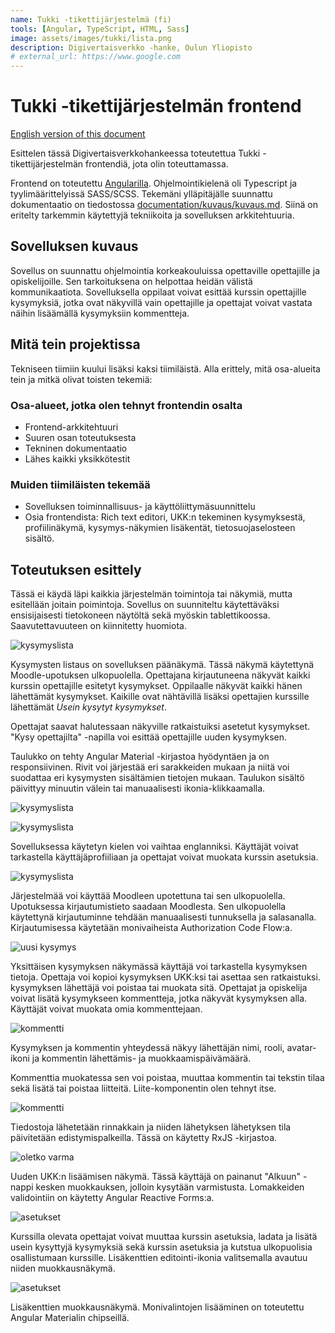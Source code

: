 ```yaml
---
name: Tukki -tikettijärjestelmä (fi)
tools: [Angular, TypeScript, HTML, Sass]
image: assets/images/tukki/lista.png
description: Digivertaisverkko -hanke, Oulun Yliopisto
# external_url: https://www.google.com
---
```


# Tukki -tikettijärjestelmän frontend

[English version of this document](2-tukki-en.html)

Esittelen tässä Digivertaisverkkohankeessa toteutettua Tukki -tikettijärjestelmän
frontendiä, jota olin toteuttamassa. 

Frontend on toteutettu [Angularilla](https://angular.io/). Ohjelmointikielenä
oli Typescript ja tyylimäärittelyissä SASS/SCSS. Tekemäni ylläpitäjälle suunnattu
dokumentaatio on tiedostossa [documentation/kuvaus/kuvaus.md](documentation/kuvaus/kuvaus.md).
Siinä on eritelty tarkemmin käytettyjä tekniikoita ja sovelluksen arkkitehtuuria.

## Sovelluksen kuvaus

Sovellus on suunnattu ohjelmointia korkeakouluissa opettaville opettajille ja opiskelijoille. Sen tarkoituksena on helpottaa heidän välistä kommunikaatiota. Sovelluksella oppilaat voivat esittää kurssin opettajille kysymyksiä, jotka ovat näkyvillä vain opettajille ja opettajat voivat vastata näihin lisäämällä kysymyksiin kommentteja. 

## Mitä tein projektissa

Tekniseen tiimiin kuului lisäksi kaksi tiimiläistä. Alla erittely, mitä osa-alueita tein ja mitkä olivat toisten tekemiä:

### Osa-alueet, jotka olen tehnyt frontendin osalta

- Frontend-arkkitehtuuri
- Suuren osan toteutuksesta
- Tekninen dokumentaatio
- Lähes kaikki yksikkötestit

### Muiden tiimiläisten tekemää

- Sovelluksen toiminnallisuus- ja käyttöliittymäsuunnittelu
- Osia frontendista: Rich text editori, UKK:n tekeminen kysymyksestä,
profiilinäkymä, kysymys-näkymien lisäkentät, tietosuojaselosteen sisältö.

## Toteutuksen esittely

Tässä ei käydä läpi kaikkia järjestelmän toimintoja tai näkymiä, mutta esitellään joitain poimintoja. Sovellus on suunniteltu käytettäväksi ensisijaisesti tietokoneen näytöltä sekä myöskin tablettikoossa. Saavutettavuuteen on kiinnitetty huomiota.

![kysymyslista](assets/images/tukki/lista.png)

Kysymysten listaus on sovelluksen päänäkymä. Tässä näkymä käytettynä
Moodle-upotuksen ulkopuolella. Opettajana kirjautuneena näkyvät kaikki
kurssin opettajille esitetyt kysymykset. Oppilaalle näkyvät kaikki hänen lähettämät kysymykset. Kaikille ovat nähtävillä lisäksi opettajien kurssille lähettämät *Usein kysytyt kysymykset*.

Opettajat saavat halutessaan näkyville ratkaistuiksi asetetut kysymykset. "Kysy opettajilta" -napilla voi esittää opettajille uuden kysymyksen.

Taulukko on tehty Angular Material -kirjastoa hyödyntäen ja on responsiivinen.
Rivit voi järjestää eri sarakkeiden mukaan ja niitä voi suodattaa eri kysymysten
sisältämien tietojen mukaan. Taulukon sisältö päivittyy minuutin välein tai
manuaalisesti ikonia-klikkaamalla.


![kysymyslista](assets/images/tukki/lista-en.png)

![kysymyslista](assets/images/tukki/valikko.png)

Sovelluksessa käytetyn kielen voi vaihtaa englanniksi. Käyttäjät voivat tarkastella käyttäjäprofiiliaan ja opettajat voivat muokata kurssin asetuksia.

![kysymyslista](assets/images/tukki/login.png)

Järjestelmää voi käyttää Moodleen upotettuna tai sen ulkopuolella. Upotuksessa
kirjautumistieto saadaan Moodlesta. Sen ulkopuolella käytettynä kirjautuminne tehdään manuaalisesti tunnuksella ja salasanalla. Kirjautumisessa käytetään monivaiheista Authorization Code Flow:a.

![uusi kysymys](assets/images/tukki/tiketti.png)

Yksittäisen kysymyksen näkymässä käyttäjä voi tarkastella kysymyksen tietoja.
Opettaja voi kopioi kysymyksen UKK:ksi tai asettaa sen ratkaistuksi. kysymyksen lähettäjä voi poistaa tai muokata sitä. Opettajat ja opiskelija voivat lisätä
kysymykseen kommentteja, jotka näkyvät kysymyksen alla. Käyttäjät voivat muokata
omia kommenttejaan.

![kommentti](assets/images/tukki/kommentti.png)

Kysymyksen ja kommentin yhteydessä näkyy lähettäjän nimi, rooli, avatar-ikoni ja
kommentin lähettämis- ja muokkaamispäivämäärä.

Kommenttia muokatessa sen voi poistaa, muuttaa kommentin tai tekstin tilaa sekä
lisätä tai poistaa liitteitä. Liite-komponentin olen tehnyt itse.

![kommentti](assets/images/tukki/progress-bar.png)

Tiedostoja lähetetään rinnakkain ja niiden lähetyksen lähetyksen tila
päivitetään edistymispalkeilla. Tässä on käytetty RxJS -kirjastoa.

![oletko varma](assets/images/tukki/oletko-varma.png)

Uuden UKK:n lisäämisen näkymä. Tässä käyttäjä on painanut "Alkuun" -nappi kesken muokkauksen, jolloin kysytään varmistusta. Lomakkeiden validointiin on käytetty Angular Reactive Forms:a.

![asetukset](assets/images/tukki/asetukset.png)

Kurssilla olevata opettajat voivat muuttaa kurssin asetuksia, ladata ja lisätä
usein kysyttyjä kysymyksiä sekä kurssin asetuksia ja kutstua ulkopuolisia
osallistumaan kurssille. Lisäkenttien editointi-ikonia valitsemalla avautuu
niiden muokkausnäkymä.

![asetukset](assets/images/tukki/lisäkenttä.png)

Lisäkenttien muokkausnäkymä. Monivalintojen lisääminen on toteutettu Angular
Materialin chipseillä.
